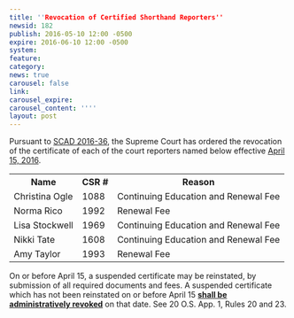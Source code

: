 ```yaml
---
title: ''Revocation of Certified Shorthand Reporters''
newsid: 182
publish: 2016-05-10 12:00 -0500
expire: 2016-06-10 12:00 -0500
system: 
feature: 
category: 
news: true
carousel: false
link: 
carousel_expire: 
carousel_content: ''''
layout: post
---
```

<p>Pursuant to <a href="http://www.oscn.net/images/news/SCAD2016-0036.pdf" target="_blank">SCAD 2016-36</a>, the Supreme Court has ordered the revocation of the certificate of each of the court reporters named below effective <u>April 15, 2016</u>.</p>
<table>
<tbody><tr>
<th>Name</th>
<th>CSR #</th>
<th>Reason</th>
</tr>
<tr>
<td>Christina Ogle</td>
<td>1088</td>
<td>Continuing Education and Renewal Fee</td>
</tr>
<tr>
<td>Norma Rico</td>
<td>1992</td>
<td>Renewal Fee</td>
</tr>
<tr>
<td>Lisa Stockwell</td>
<td>1969</td>
<td>Continuing Education and Renewal Fee</td>
</tr>
<tr>
<td>Nikki Tate</td>
<td>1608</td>
<td>Continuing Education and Renewal Fee</td>
</tr>
<tr>
<td>Amy Taylor</td>
<td>1993</td>
<td>Renewal Fee</td>
</tr>
</tbody></table>
<p>On or before April 15, a suspended certificate may be reinstated, by submission of all required documents and fees.  A suspended certificate which has not been reinstated on or before April 15 <u><strong>shall be administratively revoked</strong></u> on that date.  See 20 O.S. App. 1, Rules 20 and 23.</p>